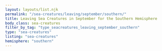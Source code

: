 ```yaml
---
layout: layouts/list.njk
permalink: "/sea-creatures/leaving/september/southern/"
title: Leaving Sea Creatures in September for the Southern Hemisphere
body_class: sea-creatures
filter_by_tag: "type_seacreatures_leaving_september_southern"
type: "sea-creatures"
listing: "sea-creatures"
hemisphere: "southern"
---
```

